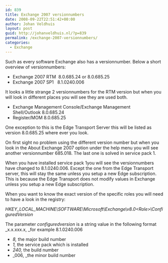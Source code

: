 ```yaml
---
id: 839
title: Exchange 2007 versionnumbers
date: 2008-09-22T22:51:42+00:00
author: Johan Veldhuis
layout: post
guid: http://johanveldhuis.nl/?p=839
permalink: /exchange-2007-versionnumbers/
categories:
  - Exchange
---
```

Such as every software Exchange also has a versionnumber. Below a short overview of versionnumbers:

  * Exchange 2007 RTM  8.0.685.24 or 8.0.685.25
  * Exchange 2007 SP1   8.1.0240.006

It looks a little strange 2 versionnumbers for the RTM version but when you will look in different places you will see they are used both.

  * Exchange Management Console/Exchange Management Shell/Outlook 8.0.685.24
  * Register/MOM 8.0.685.25

One exception to this is the Edge Transport Server this will be listed as version 8.0.685.25 where ever you look.

On first sight no problem using the different version number but when you look in the About Exchange 2007 option under the help menu you will see another versionnumber 685.018. The last one is solved in service pack 1.

When you have installed service pack 1you will see the versionnumbers have changed to 8.1.0240.006. Except the one from the Edge Transport server, this will stay the same unless you setup a new Edge subscription. This is because the Edge Transport does not modify values in Exchange unless you setup a new Edge subscription.

When you want to know the exact version of the specific roles you will need to have a look in the registry:

_HKEY\_LOCAL\_MACHINE\SOFTWARE\Microsoft\Exchange\v8.0\<Role>\ConfiguredVersion_ 

The parameter _configuredversion_ is a string value in the following format _x.x.xxx.x, _for example 8.1.0240.006

  * _8,_ the major build number
  * _1,_ the service pack which is installed
  * _240,_ the build number
  * _006, _the minor build number
